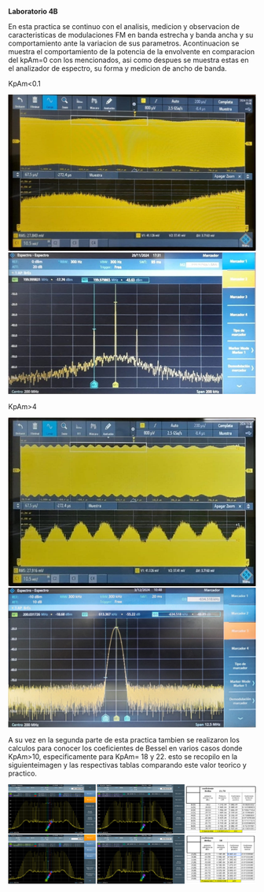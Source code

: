 **Laboratorio 4B**

En esta practica se continuo con el analisis, medicion y observacion de caracteristicas de modulaciones FM en banda estrecha y banda ancha y su comportamiento ante la variacion de sus parametros.
 Acontinuacion se muestra el comportamiento de la potencia de la envolvente en comparacion del kpAm=0 con los mencionados, asi como despues se muestra estas en el analizador de espectro, su forma y medicion de ancho de banda.

KpAm<0.1

![k01](IMAGENESP1/2.jpg)
![k02](IMAGENESP1/5.jpg)

KpAm>4

![k03](IMAGENESP1/4.jpg)
![k04](IMAGENESP1/6.jpg)

A su vez en la segunda parte de esta practica tambien se realizaron los calculos para conocer los coeficientes de Bessel en varios casos donde KpAm>10, especificamente para KpAm= 18 y 22.
esto se recopilo en la siguienteimagen y las respectivas tablas comparando este valor teorico y practico.


![k10](IMAGENESP2/L4B2.png)

